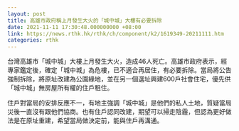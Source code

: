 ```yaml
---
layout: post
title: 高雄市政府稱上月發生大火的「城中城」大樓有必要拆除
date: 2021-11-11 17:30:48.000000000 +08:00
link: https://news.rthk.hk/rthk/ch/component/k2/1619349-20211111.htm
categories: rthk
---
```


台灣高雄市「城中城」大樓上月發生大火，造成46人死亡。高雄市政府表示，經專家鑑定後，確定「城中城」為危樓，已不適合再居住，有必要拆除。當局將公告強制拆除，將原址改建為公園綠地，並在另一個選址興建600戶社會住宅，優先供「城中城」無房屋所有權的住戶租住。

住戶對當局的安排反應不一，有地主強調「城中城」是他們的私人土地，質疑當局災後一直沒有跟他們協商。也有住戶認同改建，期望可以掃走陰霾，但認為更好做法是在原址重建，希望當局做決定前，能與住戶再溝通。
